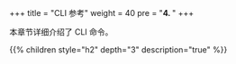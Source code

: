 +++
title = "CLI 参考"
weight = 40
pre = "<b>4. </b>"
+++

本章节详细介绍了 CLI 命令。

{{% children style="h2" depth="3" description="true" %}}